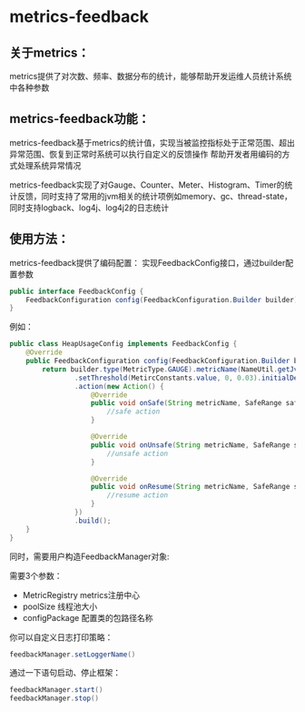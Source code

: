 # metrics-feedback
## 关于metrics：
metrics提供了对次数、频率、数据分布的统计，能够帮助开发运维人员统计系统中各种参数

## metrics-feedback功能：
metrics-feedback基于metrics的统计值，实现当被监控指标处于正常范围、超出异常范围、恢复到正常时系统可以执行自定义的反馈操作
帮助开发者用编码的方式处理系统异常情况

metrics-feedback实现了对Gauge、Counter、Meter、Histogram、Timer的统计反馈，同时支持了常用的jvm相关的统计项例如memory、gc、thread-state，同时支持logback、log4j、log4j2的日志统计

## 使用方法：
metrics-feedback提供了编码配置：
实现FeedbackConfig接口，通过builder配置参数
```java
public interface FeedbackConfig {
    FeedbackConfiguration config(FeedbackConfiguration.Builder builder);
}
```
例如：
```java
public class HeapUsageConfig implements FeedbackConfig {
    @Override
    public FeedbackConfiguration config(FeedbackConfiguration.Builder builder) {
        return builder.type(MetricType.GAUGE).metricName(NameUtil.getJvmMetricName(JvmConstants.jvmMemory, JvmConstants.heapUsage))
                .setThreshold(MetircConstants.value, 0, 0.03).initialDelay(0).period(1).timeUnit(TimeUnit.SECONDS)
                .action(new Action() {
                    @Override
                    public void onSafe(String metricName, SafeRange safeRange, double current) {
                        //safe action
                    }

                    @Override
                    public void onUnsafe(String metricName, SafeRange safeRange, double current) {
                        //unsafe action
                    }

                    @Override
                    public void onResume(String metricName, SafeRange safeRange, double current) {
                        //resume action
                    }
                })
                .build();
    }
}
```

同时，需要用户构造FeedbackManager对象:

需要3个参数：
* MetricRegistry	metrics注册中心
* poolSize		线程池大小
* configPackage		配置类的包路径名称

你可以自定义日志打印策略：
```java
feedbackManager.setLoggerName()
```

通过一下语句启动、停止框架：
```java
feedbackManager.start()
feedbackManager.stop()
```




